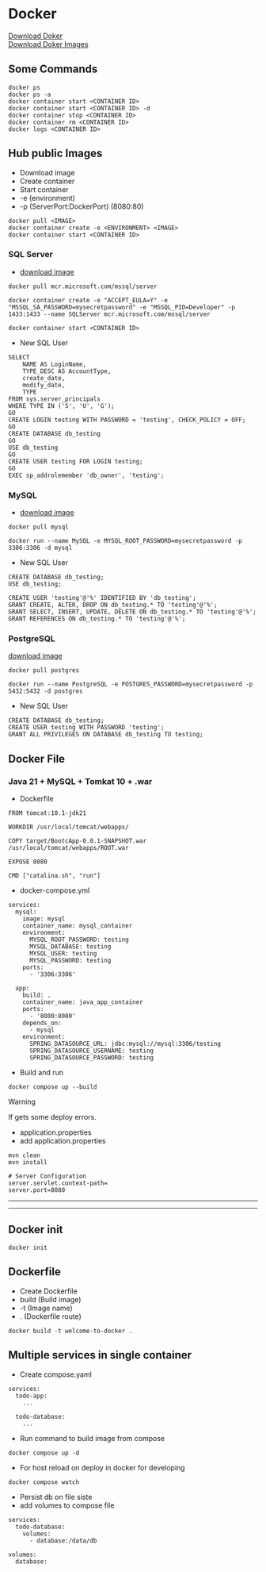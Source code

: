 # Docker

[Download Doker](https://docs.docker.com/) <br>
[Download Doker Images](https://hub.docker.com/)

## Some Commands
```
docker ps
docker ps -a
docker container start <CONTAINER ID>
docker container start <CONTAINER ID> -d
docker container stop <CONTAINER ID>
docker container rm <CONTAINER ID>
docker logs <CONTAINER ID>
```

## Hub public Images
* Download image
* Create container
* Start container
* -e (environment)
* -p (ServerPort:DockerPort) (8080:80)
```
docker pull <IMAGE>
docker container create -e <ENVIRONMENT> <IMAGE>
docker container start <CONTAINER ID>
```

### SQL Server
* [download image](https://hub.docker.com/r/microsoft/mssql-server)
```
docker pull mcr.microsoft.com/mssql/server 

docker container create -e "ACCEPT_EULA=Y" -e "MSSQL_SA_PASSWORD=mysecretpassword" -e "MSSQL_PID=Developer" -p 1433:1433 --name SQLServer mcr.microsoft.com/mssql/server

docker container start <CONTAINER ID>
```
* New SQL User
```
SELECT 
	NAME AS LoginName, 
	TYPE_DESC AS AccountType, 
	create_date, 
	modify_date,
	TYPE
FROM sys.server_principals
WHERE TYPE IN ('S', 'U', 'G');
GO
CREATE LOGIN testing WITH PASSWORD = 'testing', CHECK_POLICY = OFF;
GO
CREATE DATABASE db_testing
GO
USE db_testing
GO
CREATE USER testing FOR LOGIN testing;
GO
EXEC sp_addrolemember 'db_owner', 'testing';
```

### MySQL
* [download image](https://hub.docker.com/_/mysql)
```
docker pull mysql

docker run --name MySQL -e MYSQL_ROOT_PASSWORD=mysecretpassword -p 3306:3306 -d mysql
```
* New SQL User
```
CREATE DATABASE db_testing;
USE db_testing;

CREATE USER 'testing'@'%' IDENTIFIED BY 'db_testing';
GRANT CREATE, ALTER, DROP ON db_testing.* TO 'testing'@'%';
GRANT SELECT, INSERT, UPDATE, DELETE ON db_testing.* TO 'testing'@'%';
GRANT REFERENCES ON db_testing.* TO 'testing'@'%';
```

### PostgreSQL
[download image](https://hub.docker.com/_/postgres)
```
docker pull postgres

docker run --name PostgreSQL -e POSTGRES_PASSWORD=mysecretpassword -p 5432:5432 -d postgres
```
* New SQL User
```
CREATE DATABASE db_testing;
CREATE USER testing WITH PASSWORD 'testing';
GRANT ALL PRIVILEGES ON DATABASE db_testing TO testing;
```

## Docker File

### Java 21 + MySQL + Tomkat 10 + .war
* Dockerfile
```
FROM tomcat:10.1-jdk21

WORKDIR /usr/local/tomcat/webapps/

COPY target/BootcApp-0.0.1-SNAPSHOT.war /usr/local/tomcat/webapps/ROOT.war

EXPOSE 8080

CMD ["catalina.sh", "run"]
```
* docker-compose.yml
```
services:
  mysql:
    image: mysql
    container_name: mysql_container
    environment:
      MYSQL_ROOT_PASSWORD: testing
      MYSQL_DATABASE: testing
      MYSQL_USER: testing
      MYSQL_PASSWORD: testing
    ports:
      - '3306:3306'

  app:
    build: .
    container_name: java_app_container
    ports:
      - '8080:8080'
    depends_on:
      - mysql
    environment:
      SPRING_DATASOURCE_URL: jdbc:mysql://mysql:3306/testing
      SPRING_DATASOURCE_USERNAME: testing
      SPRING_DATASOURCE_PASSWORD: testing
```

* Build and run
```
docker compose up --build
```

> [!WARNING]  
> If gets some deploy errors.

* application.properties 
* add application.properties
```
mvn clean
mvn install

# Server Configuration
server.servlet.context-path=
server.port=8080
```



<hr>
<hr>

## Docker init
```
docker init
```

## Dockerfile
* Create Dockerfile
* build (Build image) 
* -t (Image name)
* . (Dockerfile route)
```
docker build -t welcome-to-docker .
```

## Multiple services in single container
* Create compose.yaml
```
services:
  todo-app:
    ...

  todo-database:
    ...
```
* Run command to build image from compose
```
docker compose up -d
```
* For host reload on deploy in docker for developing
```
docker compose watch
```
* Persist db on file siste
* add volumes to compose file
```
services:
  todo-database:
    volumes: 
      - database:/data/db

volumes:
  database:
```
